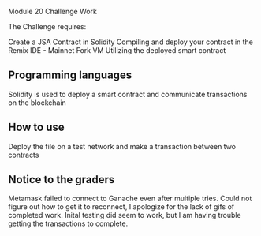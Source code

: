 Module 20 Challenge Work

The Challenge requires:

Create a JSA Contract in Solidity
Compiling and deploy your contract in the Remix IDE - Mainnet Fork VM
Utilizing the deployed smart contract


## Programming languages
Solidity is used to deploy a smart contract and communicate transactions on the blockchain

## How to use
Deploy the file on a test network and make a transaction between two contracts

## Notice to the graders
Metamask failed to connect to Ganache even after multiple tries. Could not figure out how to get it to reconnect, I apologize for the lack of gifs of completed work. Inital testing did seem to work, but I am having trouble getting the transactions to complete.

